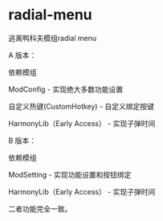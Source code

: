 # radial-menu
逃离鸭科夫模组radial menu


A 版本：

依赖模组

ModConfig - 实现绝大多数功能设置

自定义热键(CustomHotkey) - 自定义绑定按键

HarmonyLib（Early Access） - 实现子弹时间



B 版本：

依赖模组

ModSetting - 实现功能设置和按钮绑定

HarmonyLib（Early Access） - 实现子弹时间


二者功能完全一致。
